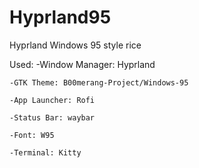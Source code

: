 # Hyprland95
Hyprland Windows 95 style rice

Used:
    -Window Manager: Hyprland 
    
    -GTK Theme: B00merang-Project/Windows-95 
    
    -App Launcher: Rofi 
    
    -Status Bar: waybar 
    
    -Font: W95   
    
    -Terminal: Kitty 
